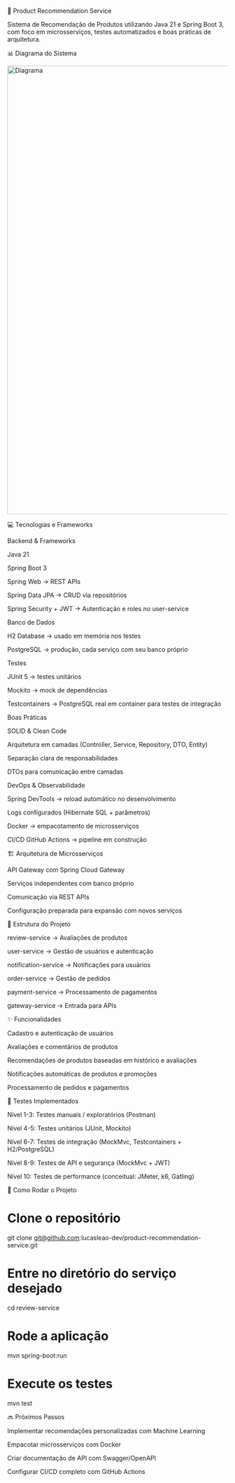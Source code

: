 🛒 Product Recommendation Service

Sistema de Recomendação de Produtos utilizando Java 21 e Spring Boot 3, com foco em microsserviços, testes automatizados e boas práticas de arquitetura.

📊 Diagrama do Sistema

<img width="1536" height="1024" alt="Diagrama" src="https://github.com/user-attachments/assets/3eaa708b-371d-4b4f-8b2f-bc2d763c1c8e" />

💻 Tecnologias e Frameworks

Backend & Frameworks

Java 21

Spring Boot 3

Spring Web → REST APIs

Spring Data JPA → CRUD via repositórios

Spring Security + JWT → Autenticação e roles no user-service

Banco de Dados

H2 Database → usado em memória nos testes

PostgreSQL → produção, cada serviço com seu banco próprio

Testes

JUnit 5 → testes unitários

Mockito → mock de dependências

Testcontainers → PostgreSQL real em container para testes de integração

Boas Práticas

SOLID & Clean Code

Arquitetura em camadas (Controller, Service, Repository, DTO, Entity)

Separação clara de responsabilidades

DTOs para comunicação entre camadas

DevOps & Observabilidade

Spring DevTools → reload automático no desenvolvimento

Logs configurados (Hibernate SQL + parâmetros)

Docker → empacotamento de microsserviços

CI/CD GitHub Actions → pipeline em construção

🏗 Arquitetura de Microsserviços

API Gateway com Spring Cloud Gateway

Serviços independentes com banco próprio

Comunicação via REST APIs

Configuração preparada para expansão com novos serviços

📂 Estrutura do Projeto

review-service → Avaliações de produtos

user-service → Gestão de usuários e autenticação

notification-service → Notificações para usuários

order-service → Gestão de pedidos

payment-service → Processamento de pagamentos

gateway-service → Entrada para APIs

✨ Funcionalidades

Cadastro e autenticação de usuários

Avaliações e comentários de produtos

Recomendações de produtos baseadas em histórico e avaliações

Notificações automáticas de produtos e promoções

Processamento de pedidos e pagamentos

🧪 Testes Implementados

Nível 1-3: Testes manuais / exploratórios (Postman)

Nível 4-5: Testes unitários (JUnit, Mockito)

Nível 6-7: Testes de integração (MockMvc, Testcontainers + H2/PostgreSQL)

Nível 8-9: Testes de API e segurança (MockMvc + JWT)

Nível 10: Testes de performance (conceitual: JMeter, k6, Gatling)

🚀 Como Rodar o Projeto
# Clone o repositório
git clone git@github.com:lucasleao-dev/product-recommendation-service.git

# Entre no diretório do serviço desejado
cd review-service

# Rode a aplicação
mvn spring-boot:run

# Execute os testes
mvn test

🔜 Próximos Passos

Implementar recomendações personalizadas com Machine Learning

Empacotar microsserviços com Docker

Criar documentação de API com Swagger/OpenAPI

Configurar CI/CD completo com GitHub Actions
